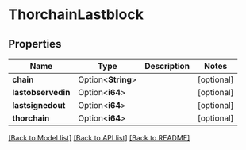 # ThorchainLastblock

## Properties

Name | Type | Description | Notes
------------ | ------------- | ------------- | -------------
**chain** | Option<**String**> |  | [optional]
**lastobservedin** | Option<**i64**> |  | [optional]
**lastsignedout** | Option<**i64**> |  | [optional]
**thorchain** | Option<**i64**> |  | [optional]

[[Back to Model list]](../README.md#documentation-for-models) [[Back to API list]](../README.md#documentation-for-api-endpoints) [[Back to README]](../README.md)


